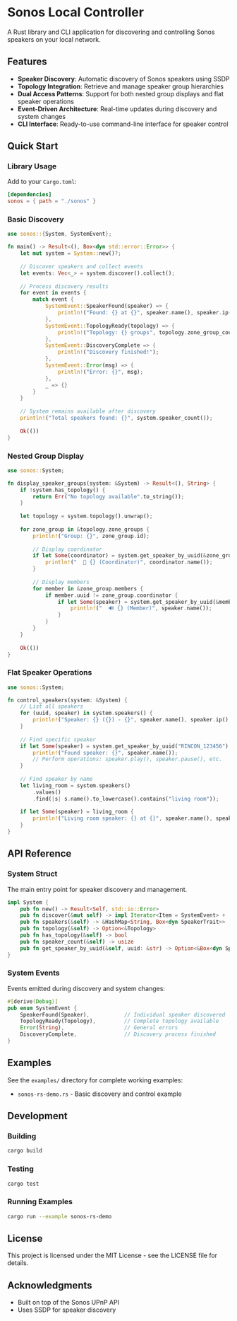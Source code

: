 # Sonos Local Controller

A Rust library and CLI application for discovering and controlling Sonos speakers on your local network.

## Features

- **Speaker Discovery**: Automatic discovery of Sonos speakers using SSDP
- **Topology Integration**: Retrieve and manage speaker group hierarchies
- **Dual Access Patterns**: Support for both nested group displays and flat speaker operations
- **Event-Driven Architecture**: Real-time updates during discovery and system changes
- **CLI Interface**: Ready-to-use command-line interface for speaker control

## Quick Start

### Library Usage

Add to your `Cargo.toml`:

```toml
[dependencies]
sonos = { path = "./sonos" }
```

### Basic Discovery

```rust
use sonos::{System, SystemEvent};

fn main() -> Result<(), Box<dyn std::error::Error>> {
    let mut system = System::new()?;
    
    // Discover speakers and collect events
    let events: Vec<_> = system.discover().collect();
    
    // Process discovery results
    for event in events {
        match event {
            SystemEvent::SpeakerFound(speaker) => {
                println!("Found: {} at {}", speaker.name(), speaker.ip());
            },
            SystemEvent::TopologyReady(topology) => {
                println!("Topology: {} groups", topology.zone_group_count());
            },
            SystemEvent::DiscoveryComplete => {
                println!("Discovery finished!");
            },
            SystemEvent::Error(msg) => {
                println!("Error: {}", msg);
            },
            _ => {}
        }
    }
    
    // System remains available after discovery
    println!("Total speakers found: {}", system.speaker_count());
    
    Ok(())
}
```

### Nested Group Display

```rust
use sonos::System;

fn display_speaker_groups(system: &System) -> Result<(), String> {
    if !system.has_topology() {
        return Err("No topology available".to_string());
    }
    
    let topology = system.topology().unwrap();
    
    for zone_group in &topology.zone_groups {
        println!("Group: {}", zone_group.id);
        
        // Display coordinator
        if let Some(coordinator) = system.get_speaker_by_uuid(&zone_group.coordinator) {
            println!("  👑 {} (Coordinator)", coordinator.name());
        }
        
        // Display members
        for member in &zone_group.members {
            if member.uuid != zone_group.coordinator {
                if let Some(speaker) = system.get_speaker_by_uuid(&member.uuid) {
                    println!("  🔊 {} (Member)", speaker.name());
                }
            }
        }
    }
    
    Ok(())
}
```

### Flat Speaker Operations

```rust
use sonos::System;

fn control_speakers(system: &System) {
    // List all speakers
    for (uuid, speaker) in system.speakers() {
        println!("Speaker: {} ({}) - {}", speaker.name(), speaker.ip(), uuid);
    }
    
    // Find specific speaker
    if let Some(speaker) = system.get_speaker_by_uuid("RINCON_123456") {
        println!("Found speaker: {}", speaker.name());
        // Perform operations: speaker.play(), speaker.pause(), etc.
    }
    
    // Find speaker by name
    let living_room = system.speakers()
        .values()
        .find(|s| s.name().to_lowercase().contains("living room"));
    
    if let Some(speaker) = living_room {
        println!("Living room speaker: {} at {}", speaker.name(), speaker.ip());
    }
}
```

## API Reference

### System Struct

The main entry point for speaker discovery and management.

```rust
impl System {
    pub fn new() -> Result<Self, std::io::Error>
    pub fn discover(&mut self) -> impl Iterator<Item = SystemEvent> + '_
    pub fn speakers(&self) -> &HashMap<String, Box<dyn SpeakerTrait>>
    pub fn topology(&self) -> Option<&Topology>
    pub fn has_topology(&self) -> bool
    pub fn speaker_count(&self) -> usize
    pub fn get_speaker_by_uuid(&self, uuid: &str) -> Option<&Box<dyn SpeakerTrait>>
}
```

### System Events

Events emitted during discovery and system changes:

```rust
#[derive(Debug)]
pub enum SystemEvent {
    SpeakerFound(Speaker),           // Individual speaker discovered
    TopologyReady(Topology),         // Complete topology available
    Error(String),                   // General errors
    DiscoveryComplete,               // Discovery process finished
}
```

## Examples

See the `examples/` directory for complete working examples:

- `sonos-rs-demo.rs` - Basic discovery and control example

## Development

### Building

```bash
cargo build
```

### Testing

```bash
cargo test
```

### Running Examples

```bash
cargo run --example sonos-rs-demo
```

## License

This project is licensed under the MIT License - see the LICENSE file for details.

## Acknowledgments

- Built on top of the Sonos UPnP API
- Uses SSDP for speaker discovery
